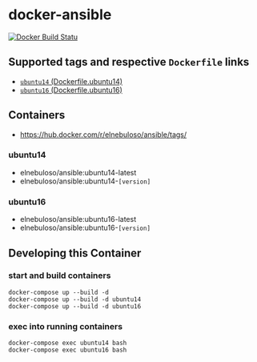 # docker-ansible

[![Docker Build Statu](https://img.shields.io/docker/build/elnebuloso/ansible.svg)](https://hub.docker.com/r/elnebuloso/ansible/builds/)


## Supported tags and respective `Dockerfile` links

- [`ubuntu14` (Dockerfile.ubuntu14)](https://github.com/elnebuloso/docker-ansible/blob/master/Dockerfile.ubuntu14)
- [`ubuntu16` (Dockerfile.ubuntu16)](https://github.com/elnebuloso/docker-ansible/blob/master/Dockerfile.ubuntu16)


## Containers

- https://hub.docker.com/r/elnebuloso/ansible/tags/


### ubuntu14

- elnebuloso/ansible:ubuntu14-latest
- elnebuloso/ansible:ubuntu14-`[version]`


### ubuntu16

- elnebuloso/ansible:ubuntu16-latest
- elnebuloso/ansible:ubuntu16-`[version]`


## Developing this Container


### start and build containers

```text
docker-compose up --build -d
docker-compose up --build -d ubuntu14
docker-compose up --build -d ubuntu16
```


### exec into running containers

```text
docker-compose exec ubuntu14 bash
docker-compose exec ubuntu16 bash
```
